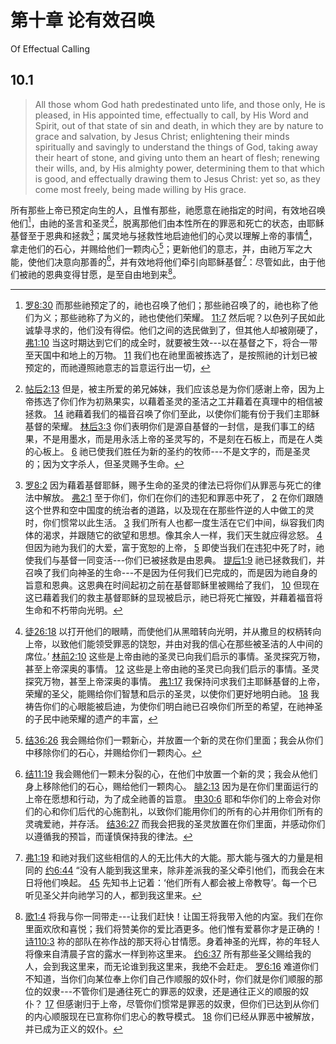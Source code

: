 # 第十章 论有效召唤

Of Effectual Calling

## 10.1

> All those whom God hath predestinated unto life, and those only, He is pleased, in His appointed time, effectually to call, by His Word and Spirit, out of that state of sin and death, in which they are by nature to grace and salvation, by Jesus Christ; enlightening their minds spiritually and savingly to understand the things of God, taking away their heart of stone, and giving unto them an heart of flesh; renewing their wills, and, by His almighty power, determining them to that which is good, and effectually drawing them to Jesus Christ: yet so, as they come most freely, being made willing by His grace.

所有那些上帝已预定向生的人，且惟有那些，祂愿意在祂指定的时间，有效地召唤他们[^10-1]，由祂的圣言和圣灵[^10-2]，脱离那他们由本性所在的罪恶和死亡的状态，由耶稣基督至于恩典和拯救[^10-3]；属灵地与拯救性地启迪他们的心灵以理解上帝的事情[^10-4]，拿走他们的石心，并赐给他们一颗肉心[^10-5]；更新他们的意志，并，由祂万军之大能，使他们决意向那善的[^10-6]，并有效地将他们牵引向耶稣基督[^10-7]：尽管如此，由于他们被祂的恩典变得甘愿，是至自由地到来[^10-8]。

[^10-1]: [罗8:30](https://biblehub.com/romans/8-30.htm) 而那些祂预定了的，祂也召唤了他们；那些祂召唤了的，祂也称了他们为义；那些祂称了为义的，祂也使他们荣耀。 [11:7](https://biblehub.com/romans/11-7.htm) 然后呢？以色列子民如此诚挚寻求的，他们没有得偿。他们之间的选民做到了，但其他人却被刚硬了， [弗1:10](https://biblehub.com/ephesians/1-10.htm) 当这时期达到它们的成全时，就要被生效---以在基督之下，将合一带至天国中和地上的万物。 [11](https://biblehub.com/ephesians/1-11.htm) 我们也在祂里面被拣选了，是按照祂的计划已被预定的，而祂遵照祂意志的旨意运行出一切，

[^10-2]: [帖后2:13](https://biblehub.com/2_thessalonians/2-13.htm) 但是，被主所爱的弟兄姊妹，我们应该总是为你们感谢上帝，因为上帝拣选了你们作为初熟果实，以藉着圣灵的圣洁之工并藉着在真理中的相信被拯救。 [14](https://biblehub.com/2_thessalonians/2-14.htm) 祂藉着我们的福音召唤了你们至此，以使你们能有份于我们主耶稣基督的荣耀。 [林后3:3](https://biblehub.com/2_corinthians/3-3.htm) 你们表明你们是源自基督的一封信，是我们事工的结果，不是用墨水，而是用永活上帝的圣灵写的，不是刻在石板上，而是在人类的心板上。 [6](https://biblehub.com/2_corinthians/3-6.htm) 祂已使我们胜任为新的圣约的牧师---不是文字的，而是圣灵的；因为文字杀人，但圣灵赐予生命。

[^10-3]: [罗8:2](https://biblehub.com/romans/8-2.htm) 因为藉着基督耶稣，赐予生命的圣灵的律法已将你们从罪恶与死亡的律法中解放。 [弗2:1](https://biblehub.com/ephesians/2-1.htm) 至于你们，你们在你们的违犯和罪恶中死了， [2](https://biblehub.com/ephesians/2-2.htm) 在你们跟随这个世界和空中国度的统治者的道路，以及现在在那些忤逆的人中做工的灵时，你们惯常以此生活。 [3](https://biblehub.com/ephesians/2-3.htm) 我们所有人也都一度生活在它们中间，纵容我们肉体的渴求，并跟随它的欲望和思想。像其余人一样，我们天生就应得忿怒。 [4](https://biblehub.com/ephesians/2-4.htm) 但因为祂为我们的大爱，富于宽恕的上帝， [5](https://biblehub.com/ephesians/2-5.htm) 即使当我们在违犯中死了时，祂使我们与基督一同变活---你们已被拯救是由恩典。 [提后1:9](https://biblehub.com/2_timothy/1-9.htm) 祂已拯救我们，并召唤了我们向神圣的生命---不是因为任何我们已完成的，而是因为祂自身的旨意和恩典。这恩典在时间起初之前在基督耶稣里被赐给了我们， [10](https://biblehub.com/2_timothy/1-10.htm) 但现在这已藉着我们的救主基督耶稣的显现被启示，祂已将死亡摧毁，并藉着福音将生命和不朽带向光明。

[^10-4]: [徒26:18](https://biblehub.com/acts/26-18.htm) 以打开他们的眼睛，而使他们从黑暗转向光明，并从撒旦的权柄转向上帝，以致他们能领受罪恶的饶恕，并由对我的信心在那些被圣洁的人中间的席位。’ [林前2:10](https://biblehub.com/1_corinthians/2-10.htm) 这些是上帝由祂的圣灵已向我们启示的事情。圣灵探究万物，甚至上帝深奥的事情。 [12](https://biblehub.com/1_corinthians/2-10.htm) 这些是上帝由祂的圣灵已向我们启示的事情。圣灵探究万物，甚至上帝深奥的事情。 [弗1:17](https://biblehub.com/ephesians/1-17.htm) 我保持问求我们主耶稣基督的上帝，荣耀的圣父，能赐给你们智慧和启示的圣灵，以使你们更好地明白祂。 [18](https://biblehub.com/ephesians/1-18.htm) 我祷告你们的心眼能被启迪，为使你们明白祂已召唤你们所至的希望，在祂神圣的子民中祂荣耀的遗产的丰富，

[^10-5]: [结36:26](https://biblehub.com/ezekiel/36-26.htm) 我会赐给你们一颗新心，并放置一个新的灵在你们里面；我会从你们中移除你们的石心，并赐给你们一颗肉心。

[^10-6]: [结11:19](https://biblehub.com/ezekiel/11-19.htm) 我会赐他们一颗未分裂的心，在他们中放置一个新的灵；我会从他们身上移除他们的石心，赐给他们一颗肉心。 [腓2:13](https://biblehub.com/philippians/2-13.htm) 因为是在你们里面运行的上帝在愿想和行动，为了成全祂善的旨意。 [申30:6](https://biblehub.com/deuteronomy/30-6.htm) 耶和华你们的上帝会对你们的心和你们后代的心施割礼，以致你们能用你们的所有的心并用你们所有的灵魂爱祂，并存活。 [结36:27](https://biblehub.com/ezekiel/36-27.htm) 而我会把我的圣灵放置在你们里面，并感动你们以遵循我的预旨，而谨慎保持我的律法。

[^10-7]: [弗1:19](https://biblehub.com/ephesians/1-19.htm) 和祂对我们这些相信的人的无比伟大的大能。那大能与强大的力量是相同的 [约6:44](https://biblehub.com/john/6-44.htm) “没有人能到我这里来，除非差派我的圣父牵引他们，而我会在末日将他们唤起。 [45](https://biblehub.com/john/6-45.htm) 先知书上记着：‘他们所有人都会被上帝教导’。每一个已听见圣父并向祂学习的人，都到我这里来。

[^10-8]: [歌1:4](https://biblehub.com/songs/1-4.htm) 将我与你一同带走---让我们赶快！让国王将我带入他的内室。我们在你里面欢欣和喜悦；我们将赞美你的爱比酒更多。他们惟有爱慕你才是正确的！ [诗110:3](https://biblehub.com/psalms/110-3.htm) 祢的部队在祢作战的那天将心甘情愿。身着神圣的光辉，祢的年轻人将像来自清晨子宫的露水一样到祢这里来。 [约6:37](https://biblehub.com/john/6-37.htm) 所有那些圣父赐给我的人，会到我这里来，而无论谁到我这里来，我绝不会赶走。 [罗6:16](https://biblehub.com/romans/6-16.htm) 难道你们不知道，当你们向某位奉上你们自己作顺服的奴仆时，你们就是你们顺服的那位的奴隶---不管你们是通往死亡的罪恶的奴隶，还是通往正义的顺服的奴仆？ [17](https://biblehub.com/romans/6-17.htm) 但感谢归于上帝，尽管你们惯常是罪恶的奴隶，但你们已达到从你们的内心顺服现在已宣称你们忠心的教导模式。 [18](https://biblehub.com/romans/6-18.htm) 你们已经从罪恶中被解放，并已成为正义的奴仆。